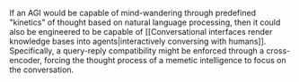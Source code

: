 If an AGI would be capable of mind-wandering through predefined "kinetics" of thought based on natural language processing, then it could also be engineered to be capable of [[Conversational interfaces render knowledge bases into agents|interactively conversing with humans]]. Specifically, a query-reply compatibility might be enforced through a cross-encoder, forcing the thought process of a memetic intelligence to focus on the conversation.